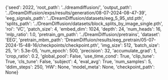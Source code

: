 {'seed': 2022, 'root_path': '../dreamdiffusion/', 'output_path': '../DreamDiffusion/exps/results/generation/08-07-2024-08-47-39', 'eeg_signals_path': '../DreamDiffusion/datasets/eeg_5_95_std.pth', 'splits_path': '../DreamDiffusion/datasets/block_splits_by_image_single.pth', 'roi': 'VC', 'patch_size': 4, 'embed_dim': 1024, 'depth': 24, 'num_heads': 16, 'mlp_ratio': 1.0, 'pretrain_gm_path': '../DreamDiffusion/pretrains', 'dataset': 'EEG', 'pretrain_mbm_path': 'DreamDiffuion/results/eeg_pretrain/05-07-2024-15-48-16/checkpoints/checkpoint.pth', 'img_size': 512, 'batch_size': 25, 'lr': 5.3e-05, 'num_epoch': 500, 'precision': 32, 'accumulate_grad': 1, 'crop_ratio': 0.2, 'global_pool': False, 'use_time_cond': True, 'clip_tune': True, 'cls_tune': False, 'subject': 4, 'eval_avg': True, 'num_samples': 5, 'ddim_steps': 250, 'HW': None, 'model_meta': None, 'checkpoint_path': None}
